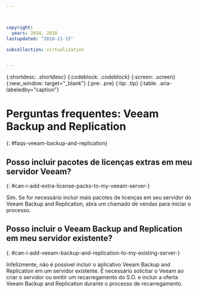 ```yaml
---



copyright:
  years: 2014, 2018
lastupdated: "2018-11-15"

subcollection: virtualization


---
```


{:shortdesc: .shortdesc}
{:codeblock: .codeblock}
{:screen: .screen}
{:new_window: target="_blank"}
{:pre: .pre}
{:tip: .tip}
{:table: .aria-labeledby="caption"}

# Perguntas frequentes: Veeam Backup and Replication
{: #faqs-veeam-backup-and-replication}

## Posso incluir pacotes de licenças extras em meu servidor Veeam?
{: #can-i-add-extra-license-packs-to-my-veeam-server-}

Sim. Se for necessário incluir mais pacotes de licenças em seu servidor do Veeam Backup and Replication, abra um chamado de vendas para iniciar o processo.

## Posso incluir o Veeam Backup and Replication em meu servidor existente?
{: #can-i-add-veeam-backup-and-replication-to-my-existing-server-}

Infelizmente, não é possível incluir o aplicativo Veeam Backup and Replication em um servidor existente. É necessário solicitar o Veeam ao criar o servidor ou emitir um recarregamento do S.O. e incluir a oferta Veeam Backup and Replication durante o processo de recarregamento.
